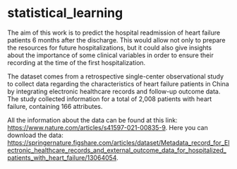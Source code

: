 # statistical_learning

The aim of this work is to predict the hospital readmission of heart failure patients 6 months after the discharge. This
would allow not only to prepare the resources for future hospitalizations, but it could also give insights about the
importance of some clinical variables in order to ensure their recording at the time of the first hospitalization.

The dataset comes from a retrospective single-center observational study to collect data regarding the characteristics of heart failure patients in China by integrating electronic
healthcare records and follow-up outcome data. The study collected information for a total of 2,008 patients with heart failure, containing 166 attributes.

All the information about the data can be found at this link:
https://www.nature.com/articles/s41597-021-00835-9.
Here you can download the data: https://springernature.figshare.com/articles/dataset/Metadata_record_for_Electronic_healthcare_records_and_external_outcome_data_for_hospitalized_patients_with_heart_failure/13064054.

